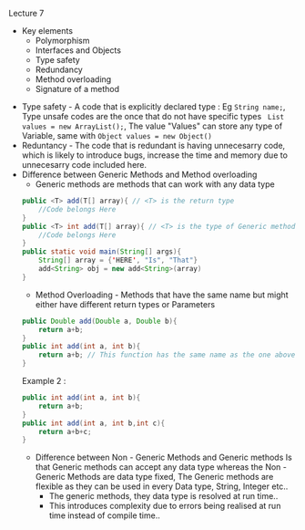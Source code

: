 Lecture 7
- Key elements
    - Polymorphism 
    - Interfaces and Objects
    - Type safety 
    - Redundancy
    - Method overloading
    - Signature of a method
+ Type safety - A  code that is explicitly declared type : Eg ` String name; `, Type unsafe codes are the once that do not have specific types ` List values = new ArrayList();`, The value "Values" can store any type of Variable, same with ` Object values = new Object() `
+ Reduntancy - The code that is redundant is having unnecesarry code, which is likely to introduce bugs, increase the time and memory due to unnecesarry code included here.
+ Difference between Generic Methods and Method overloading
    - Generic methods are methods that can work with any data type
    ```Java
    public <T> add(T[] array){ // <T> is the return type
        //Code belongs Here
    }
    public <T> int add(T[] array){ // <T> is the type of Generic method, telling the comiler that this is a special methods.
        //Code belongs Here
    }
    public static void main(String[] args){
        String[] array = {'HERE', "Is", "That"}
        add<String> obj = new add<String>(array)
    }
    ```
    - Method Overloading - Methods that have the same name but might either have different return types or Parameters
    ```Java
    public Double add(Double a, Double b){
        return a+b;
    }
    public int add(int a, int b){
        return a+b; // This function has the same name as the one above, but the return type is different, This is called method over loading
    }
    ```
    Example 2 : 
    ```Java 
    public int add(int a, int b){
        return a+b;
    }
    public int add(int a, int b,int c){
        return a+b+c;
    }
    ```
    - Difference between Non - Generic Methods and Generic methods Is that Generic methods can accept any data type whereas the Non - Generic Methods are data type fixed, The Generic methods are flexible as they can be used in every Data type, String, Integer etc..
        + The generic methods, they data type is resolved at run time.. 
        - This introduces complexity due to errors being realised at run time instead of compile time..
